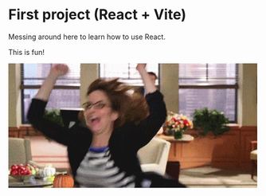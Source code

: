 # First project (React + Vite)

Messing around here to learn how to use React. 

This is fun!

![](./src/assets/running_gif.webp)


